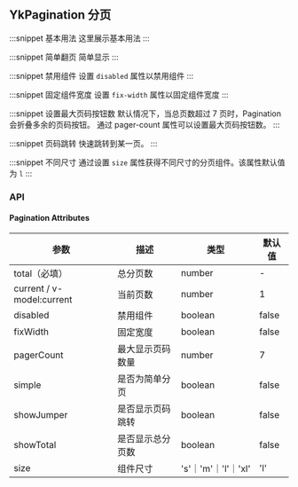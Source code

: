 ## YkPagination 分页

:::snippet
基本用法
这里展示基本用法
<PaginationPrimary/>
:::

:::snippet
简单翻页
简单显示
<PaginationSimple/>
:::

:::snippet
禁用组件
设置 `disabled` 属性以禁用组件
<PaginationDisabled/>
:::

:::snippet
固定组件宽度
设置 `fix-width` 属性以固定组件宽度
<PaginationFixWidth/>
:::

:::snippet
设置最大页码按钮数
默认情况下，当总页数超过 7 页时，Pagination 会折叠多余的页码按钮。 通过 pager-count 属性可以设置最大页码按钮数。
<PaginationPagerCount/>
:::

:::snippet
页码跳转
快速跳转到某一页。
<PaginationShowJumper/>
:::

:::snippet
不同尺寸
通过设置 `size` 属性获得不同尺寸的分页组件。该属性默认值为 `l`
<PaginationDifferentSize/>
:::

### API

#### Pagination Attributes

| 参数                      | 描述             | 类型                | 默认值 |
| ------------------------- | ---------------- | ------------------- | ------ |
| total（必填）             | 总分页数         | number              | -      |
| current / v-model:current | 当前页数         | number              | 1      |
| disabled                  | 禁用组件         | boolean             | false  |
| fixWidth                  | 固定宽度         | boolean             | false  |
| pagerCount                | 最大显示页码数量 | number              | 7      |
| simple                    | 是否为简单分页   | boolean             | false  |
| showJumper                | 是否显示页码跳转 | boolean             | false  |
| showTotal                 | 是否显示总分页数 | boolean             | false  |
| size                      | 组件尺寸         | 's'｜'m'｜'l'｜'xl' | 'l'    |
